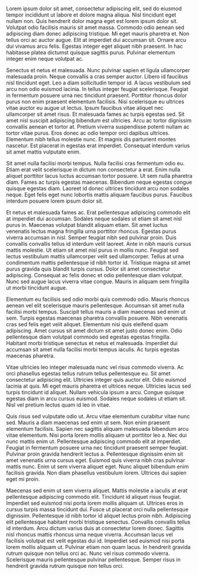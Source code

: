 Lorem ipsum dolor sit amet, consectetur adipiscing elit, sed do eiusmod tempor incididunt ut labore et dolore magna aliqua. Nisl tincidunt eget nullam non. Quis hendrerit dolor magna eget est lorem ipsum dolor sit. Volutpat odio facilisis mauris sit amet massa. Commodo odio aenean sed adipiscing diam donec adipiscing tristique. Mi eget mauris pharetra et. Non tellus orci ac auctor augue. Elit at imperdiet dui accumsan sit. Ornare arcu dui vivamus arcu felis. Egestas integer eget aliquet nibh praesent. In hac habitasse platea dictumst quisque sagittis purus. Pulvinar elementum integer enim neque volutpat ac.

Senectus et netus et malesuada. Nunc pulvinar sapien et ligula ullamcorper malesuada proin. Neque convallis a cras semper auctor. Libero id faucibus nisl tincidunt eget. Leo a diam sollicitudin tempor id. A lacus vestibulum sed arcu non odio euismod lacinia. In tellus integer feugiat scelerisque. Feugiat in fermentum posuere urna nec tincidunt praesent. Porttitor rhoncus dolor purus non enim praesent elementum facilisis. Nisi scelerisque eu ultrices vitae auctor eu augue ut lectus. Ipsum faucibus vitae aliquet nec ullamcorper sit amet risus. Et malesuada fames ac turpis egestas sed. Sit amet nisl suscipit adipiscing bibendum est ultricies. Arcu ac tortor dignissim convallis aenean et tortor at. Pretium viverra suspendisse potenti nullam ac tortor vitae purus. Eros donec ac odio tempor orci dapibus ultrices. Elementum nibh tellus molestie nunc. Et magnis dis parturient montes nascetur. Est placerat in egestas erat imperdiet. Consequat interdum varius sit amet mattis vulputate enim.

Sit amet nulla facilisi morbi tempus. Nulla facilisi cras fermentum odio eu. Etiam erat velit scelerisque in dictum non consectetur a erat. Enim nulla aliquet porttitor lacus luctus accumsan tortor posuere. Ut sem nulla pharetra diam. Fames ac turpis egestas maecenas. Bibendum neque egestas congue quisque egestas diam. Laoreet id donec ultrices tincidunt arcu non sodales neque. Eget felis eget nunc lobortis mattis aliquam faucibus purus. Faucibus interdum posuere lorem ipsum dolor sit.

Et netus et malesuada fames ac. Erat pellentesque adipiscing commodo elit at imperdiet dui accumsan. Sodales neque sodales ut etiam sit amet nisl purus in. Maecenas volutpat blandit aliquam etiam. Sit amet luctus venenatis lectus magna fringilla urna porttitor rhoncus. Egestas purus viverra accumsan in nisl. Semper feugiat nibh sed pulvinar proin. Duis convallis convallis tellus id interdum velit laoreet. Ante in nibh mauris cursus mattis molestie. Ut etiam sit amet nisl purus in mollis nunc. Feugiat sed lectus vestibulum mattis ullamcorper velit sed ullamcorper. Tellus at urna condimentum mattis pellentesque id nibh tortor id. Tristique magna sit amet purus gravida quis blandit turpis cursus. Dolor sit amet consectetur adipiscing. Consequat ac felis donec et odio pellentesque diam volutpat. Nunc sed augue lacus viverra vitae congue. Mauris in aliquam sem fringilla ut morbi tincidunt augue.

Elementum eu facilisis sed odio morbi quis commodo odio. Mauris rhoncus aenean vel elit scelerisque mauris pellentesque. Accumsan sit amet nulla facilisi morbi tempus. Suscipit tellus mauris a diam maecenas sed enim ut sem. Turpis egestas maecenas pharetra convallis posuere. Nibh venenatis cras sed felis eget velit aliquet. Elementum nisi quis eleifend quam adipiscing. Amet cursus sit amet dictum sit amet justo donec enim. Odio pellentesque diam volutpat commodo sed egestas egestas fringilla. Habitant morbi tristique senectus et netus et malesuada. Imperdiet dui accumsan sit amet nulla facilisi morbi tempus iaculis. Ac turpis egestas maecenas pharetra.

Vitae ultricies leo integer malesuada nunc vel risus commodo viverra. Ac orci phasellus egestas tellus rutrum tellus pellentesque eu. Sit amet consectetur adipiscing elit. Ultricies integer quis auctor elit. Odio euismod lacinia at quis. Mi eget mauris pharetra et ultrices neque. Ultricies lacus sed turpis tincidunt id aliquet. Nullam vehicula ipsum a arcu. Congue quisque egestas diam in arcu cursus euismod. Sodales neque sodales ut etiam sit. Nisl vel pretium lectus quam id leo in vitae.

Quis risus sed vulputate odio ut. Arcu vitae elementum curabitur vitae nunc sed. Mauris a diam maecenas sed enim ut sem. Non enim praesent elementum facilisis. Sapien nec sagittis aliquam malesuada bibendum arcu vitae elementum. Nisi porta lorem mollis aliquam ut porttitor leo a. Nec dui nunc mattis enim ut. Pellentesque adipiscing commodo elit at imperdiet. Feugiat in fermentum posuere urna nec tincidunt praesent semper feugiat. Pulvinar proin gravida hendrerit lectus a. Pellentesque dignissim enim sit amet venenatis urna cursus eget. Euismod quis viverra nibh cras pulvinar mattis nunc. Enim ut sem viverra aliquet eget. Nunc aliquet bibendum enim facilisis gravida. Non diam phasellus vestibulum lorem. Ultrices dui sapien eget mi proin.

Maecenas sed enim ut sem viverra aliquet. Mattis molestie a iaculis at erat pellentesque adipiscing commodo elit. Tincidunt id aliquet risus feugiat. Imperdiet sed euismod nisi porta lorem mollis aliquam ut. Ultrices eros in cursus turpis massa tincidunt dui. Fusce ut placerat orci nulla pellentesque dignissim. Pellentesque id nibh tortor id aliquet lectus proin nibh. Adipiscing elit pellentesque habitant morbi tristique senectus. Convallis convallis tellus id interdum. Arcu dictum varius duis at consectetur lorem donec. Sagittis nisl rhoncus mattis rhoncus urna neque viverra. Accumsan lacus vel facilisis volutpat est velit egestas dui id. Imperdiet sed euismod nisi porta lorem mollis aliquam ut. Pulvinar etiam non quam lacus. In hendrerit gravida rutrum quisque non tellus orci ac. Nunc vel risus commodo viverra. Scelerisque mauris pellentesque pulvinar pellentesque. Semper risus in hendrerit gravida rutrum quisque non tellus orci.
